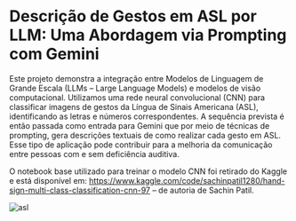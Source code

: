 # Descrição de Gestos em ASL por LLM: Uma Abordagem via Prompting com Gemini

Este projeto demonstra a integração entre Modelos de Linguagem de Grande Escala (LLMs – Large Language Models) e modelos de visão computacional. Utilizamos uma rede neural convolucional (CNN) para classificar imagens de gestos da Língua de Sinais Americana (ASL), identificando as letras e números correspondentes. A sequência prevista é então passada como entrada para Gemini que por meio de técnicas de prompting, gera descrições textuais de como realizar cada gesto em ASL. Esse tipo de aplicação pode contribuir para a melhoria da comunicação entre pessoas com e sem deficiência auditiva.

O notebook base utilizado para treinar o modelo CNN foi retirado do Kaggle e está disponível em: https://www.kaggle.com/code/sachinpatil1280/hand-sign-multi-class-classification-cnn-97 – de autoria de Sachin Patil.

![asl](https://github.com/user-attachments/assets/a8410f9f-b9c1-4df4-8f7f-f836ee448c19)
